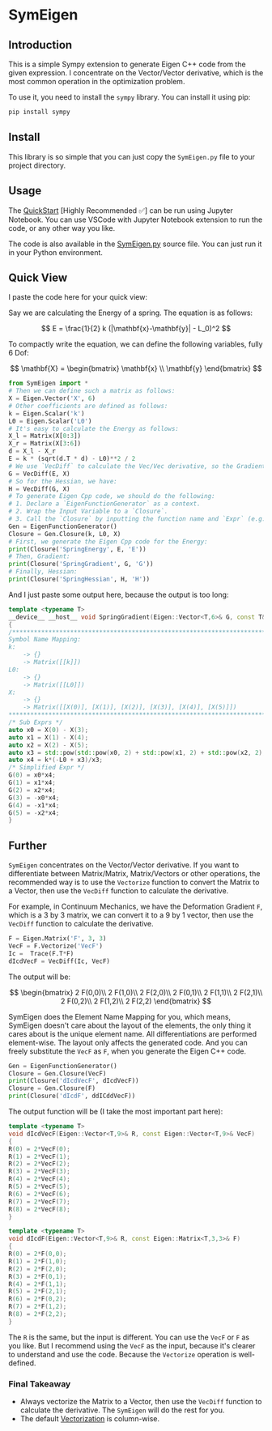 # SymEigen

## Introduction

This is a simple Sympy extension to generate Eigen C++ code from the given expression. 
I concentrate on the Vector/Vector derivative, which is the most common operation in the optimization problem.

To use it, you need to install the `sympy` library. You can install it using pip:

```bash
pip install sympy
```

## Install

This library is so simple that you can just copy the `SymEigen.py` file to your project directory.

## Usage

The [QuickStart](./QuickStart.ipynb)  [Highly Recommended :white_check_mark:] can be run using Jupyter Notebook. 
You can use VSCode with Jupyter Notebook extension to run the code, or any other way you like.

The code is also available in the [SymEigen.py](./SymEigen.py) source file. You can just run it in your Python environment.

## Quick View

I paste the code here for your quick view:

Say we are calculating the Energy of a spring. The equation is as follows:

$$
E = \frac{1}{2} k (|\mathbf{x}-\mathbf{y}| - L_0)^2
$$

To compactly write the equation, we can define the following variables, fully 6 Dof:

$$
\mathbf{X} = 
\begin{bmatrix}
\mathbf{x} \\
\mathbf{y} 
\end{bmatrix}
$$

```python
from SymEigen import *
# Then we can define such a matrix as follows:
X = Eigen.Vector('X', 6)
# Other coefficients are defined as follows:
k = Eigen.Scalar('k')
L0 = Eigen.Scalar('L0')
# It's easy to calculate the Energy as follows:
X_l = Matrix(X[0:3])
X_r = Matrix(X[3:6])
d = X_l - X_r 
E = k * (sqrt(d.T * d) - L0)**2 / 2
# We use `VecDiff` to calculate the Vec/Vec derivative, so the Gradient of the Energy is:
G = VecDiff(E, X)
# So for the Hessian, we have:
H = VecDiff(G, X)
# To generate Eigen Cpp code, we should do the following:
# 1. Declare a `EigenFunctionGenerator` as a context.
# 2. Wrap the Input Variable to a `Closure`.
# 3. Call the `Closure` by inputting the function name and `Expr` (e.g. the `E`, `G`, `H`).
Gen = EigenFunctionGenerator()
Closure = Gen.Closure(k, L0, X)
# First, we generate the Eigen Cpp code for the Energy:
print(Closure('SpringEnergy', E, 'E'))
# Then, Gradient:
print(Closure('SpringGradient', G, 'G'))
# Finally, Hessian:
print(Closure('SpringHessian', H, 'H'))
```


And I just paste some output here, because the output is too long:

```cpp
template <typename T>
__device__ __host__ void SpringGradient(Eigen::Vector<T,6>& G, const T& k, const T& L0, const Eigen::Vector<T,6>& X)
{
/*****************************************************************************************************************************
Symbol Name Mapping:
k:
    -> {}
    -> Matrix([[k]])
L0:
    -> {}
    -> Matrix([[L0]])
X:
    -> {}
    -> Matrix([[X(0)], [X(1)], [X(2)], [X(3)], [X(4)], [X(5)]])
*****************************************************************************************************************************/
/* Sub Exprs */
auto x0 = X(0) - X(3);
auto x1 = X(1) - X(4);
auto x2 = X(2) - X(5);
auto x3 = std::pow(std::pow(x0, 2) + std::pow(x1, 2) + std::pow(x2, 2), 1.0/2.0);
auto x4 = k*(-L0 + x3)/x3;
/* Simplified Expr */
G(0) = x0*x4;
G(1) = x1*x4;
G(2) = x2*x4;
G(3) = -x0*x4;
G(4) = -x1*x4;
G(5) = -x2*x4;
}
```

## Further

`SymEigen` concentrates on the Vector/Vector derivative. If you want to differentiate between Matrix/Matrix, Matrix/Vectors or other operations, the recommended way is to use the `Vectorize` function to convert the Matrix to a Vector, then use the `VecDiff` function to calculate the derivative.

For example, in Continuum Mechanics, we have the Deformation Gradient `F`, which is a 3 by 3 matrix, we can convert it to a 9 by 1 vector, then use the `VecDiff` function to calculate the derivative.

```python
F = Eigen.Matrix('F', 3, 3)
VecF = F.Vectorize('VecF')
Ic =  Trace(F.T*F)
dIcdVecF = VecDiff(Ic, VecF)
```

The output will be:

$$
\begin{bmatrix}
2 F(0,0)\\
2 F(1,0)\\
2 F(2,0)\\
2 F(0,1)\\
2 F(1,1)\\
2 F(2,1)\\
2 F(0,2)\\
2 F(1,2)\\
2 F(2,2)
\end{bmatrix}
$$

SymEigen does the Element Name Mapping for you, which means, SymEigen doesn't care about the layout of the elements, the only thing it cares about is the unique element name. All differentiations are performed element-wise. The layout only affects the generated code. And you can freely substitute the `VecF` as `F`, when you generate the Eigen C++ code.

```python
Gen = EigenFunctionGenerator()
Closure = Gen.Closure(VecF)
print(Closure('dIcdVecF', dIcdVecF))
Closure = Gen.Closure(F)
print(Closure('dIcdF', ddICddVecF))
```
The output function will be (I take the most important part here):
```cpp
template <typename T>
void dIcdVecF(Eigen::Vector<T,9>& R, const Eigen::Vector<T,9>& VecF)
{
R(0) = 2*VecF(0);
R(1) = 2*VecF(1);
R(2) = 2*VecF(2);
R(3) = 2*VecF(3);
R(4) = 2*VecF(4);
R(5) = 2*VecF(5);
R(6) = 2*VecF(6);
R(7) = 2*VecF(7);
R(8) = 2*VecF(8);
}

template <typename T>
void dIcdF(Eigen::Vector<T,9>& R, const Eigen::Matrix<T,3,3>& F)
{
R(0) = 2*F(0,0);
R(1) = 2*F(1,0);
R(2) = 2*F(2,0);
R(3) = 2*F(0,1);
R(4) = 2*F(1,1);
R(5) = 2*F(2,1);
R(6) = 2*F(0,2);
R(7) = 2*F(1,2);
R(8) = 2*F(2,2);
}
```
The `R` is the same, but the input is different. You can use the `VecF` or `F` as you like. But I recommend using the `VecF` as the input, because it's clearer to understand and use the code. Because the `Vectorize` operation is well-defined.

### Final Takeaway

- Always vectorize the Matrix to a Vector, then use the `VecDiff` function to calculate the derivative. The `SymEigen` will do the rest for you.
- The default [Vectorization](https://en.wikipedia.org/wiki/Vectorization_(mathematics)) is column-wise.

